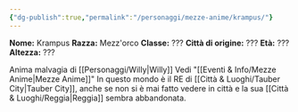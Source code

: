 ```yaml
---
{"dg-publish":true,"permalink":"/personaggi/mezze-anime/krampus/"}
---
```


**Nome:** Krampus
**Razza:** Mezz'orco
**Classe:** ???
**Città di origine:** ???
**Età:** ???
**Altezza:** ???

Anima malvagia di [[Personaggi/Willy\|Willy]]                 Vedi "[[Eventi & Info/Mezze Anime\|Mezze Anime]]"
In questo mondo è il RE di [[Città & Luoghi/Tauber City\|Tauber City]], anche se non si è mai fatto vedere in città e la sua [[Città & Luoghi/Reggia\|Reggia]] sembra abbandonata.